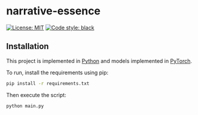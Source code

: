 # narrative-essence

[![License: MIT](https://img.shields.io/badge/License-MIT-yellow.svg)](https://opensource.org/licenses/MIT)
[![Code style: black](https://img.shields.io/badge/code%20style-black-000000.svg)](https://github.com/psf/black)


## Installation

This project is implemented in [Python](https://www.python.org/) and models implemented in [PyTorch](https://pytorch.org/).

To run, install the requirements using pip:
```bash
pip install -r requirements.txt
```

Then execute the script:
```bash
python main.py
```
